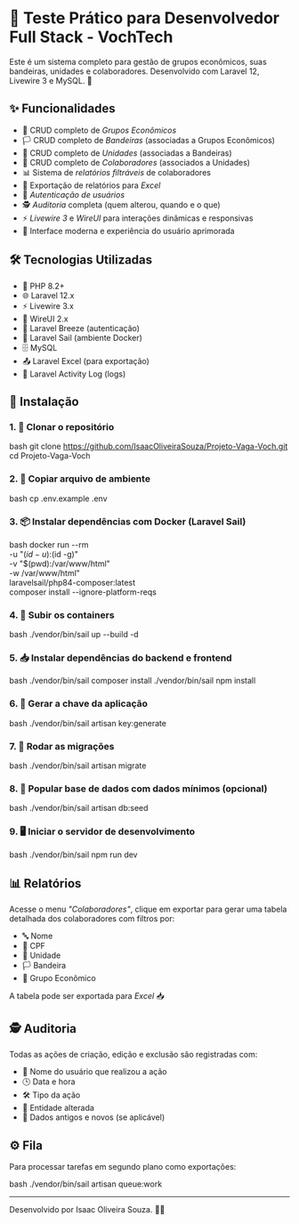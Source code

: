 # 💼 Teste Prático para Desenvolvedor Full Stack - VochTech

Este é um sistema completo para gestão de grupos econômicos, suas bandeiras, unidades e colaboradores. Desenvolvido com Laravel 12, Livewire 3 e MySQL. 🚀

## ✨ Funcionalidades

- 🏢 CRUD completo de *Grupos Econômicos*
- 🏳️ CRUD completo de *Bandeiras* (associadas a Grupos Econômicos)
- 🏬 CRUD completo de *Unidades* (associadas a Bandeiras)
- 👥 CRUD completo de *Colaboradores* (associados a Unidades)
- 📊 Sistema de *relatórios filtráveis* de colaboradores
- 📁 Exportação de relatórios para *Excel*
- 🔐 *Autenticação de usuários*
- 🕵️ *Auditoria* completa (quem alterou, quando e o que)
- ⚡ *Livewire 3* e *WireUI* para interações dinâmicas e responsivas
- 🎨 Interface moderna e experiência do usuário aprimorada

## 🛠️ Tecnologias Utilizadas

- 🐘 PHP 8.2+
- 🌐 Laravel 12.x
- ⚡ Livewire 3.x
- 🧩 WireUI 2.x
- 🔐 Laravel Breeze (autenticação)
- 🐳 Laravel Sail (ambiente Docker)
- 🗄️ MySQL
 - 📤 Laravel Excel (para exportação)
- 📜 Laravel Activity Log (logs)

## 🚧 Instalação

### 1. 🧬 Clonar o repositório

bash
git clone https://github.com/IsaacOliveiraSouza/Projeto-Vaga-Voch.git
cd Projeto-Vaga-Voch


### 2. 📝 Copiar arquivo de ambiente

bash
cp .env.example .env


### 3. 📦 Instalar dependências com Docker (Laravel Sail)

bash
docker run --rm     
-u "$(id -u):$(id -g)"     
-v "$(pwd):/var/www/html"     
-w /var/www/html"     
laravelsail/php84-composer:latest     
composer install --ignore-platform-reqs


### 4. 🧱 Subir os containers

bash
./vendor/bin/sail up --build -d


### 5. 📥 Instalar dependências do backend e frontend

bash
./vendor/bin/sail composer install
./vendor/bin/sail npm install


### 6. 🔑 Gerar a chave da aplicação

bash
./vendor/bin/sail artisan key:generate


### 7. 🧬 Rodar as migrações

bash
./vendor/bin/sail artisan migrate


### 8. 🌱 Popular base de dados com dados mínimos (opcional)

bash
./vendor/bin/sail artisan db:seed


### 9. 🖥️ Iniciar o servidor de desenvolvimento

bash
./vendor/bin/sail npm run dev


## 📊 Relatórios

Acesse o menu *"Colaboradores"*, clique em exportar para gerar uma tabela detalhada dos colaboradores com filtros por:

- 🔤 Nome  
- 🧾 CPF  
- 🏬 Unidade  
- 🏳️ Bandeira  
- 🏢 Grupo Econômico

A tabela pode ser exportada para *Excel* 📥

## 🕵️ Auditoria

Todas as ações de criação, edição e exclusão são registradas com:

- 👤 Nome do usuário que realizou a ação  
- 🕒 Data e hora  
- 🛠️ Tipo da ação  
- 🧱 Entidade alterada  
- 🔄 Dados antigos e novos (se aplicável)

## ⚙️ Fila

Para processar tarefas em segundo plano como exportações:

bash
./vendor/bin/sail artisan queue:work

---

Desenvolvido por Isaac Oliveira Souza. 👨‍💻
